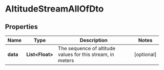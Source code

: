 

# AltitudeStreamAllOfDto


## Properties

Name | Type | Description | Notes
------------ | ------------- | ------------- | -------------
**data** | **List&lt;Float&gt;** | The sequence of altitude values for this stream, in meters |  [optional]



